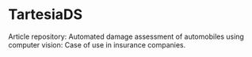 # TartesiaDS
Article repository: Automated damage assessment of automobiles using computer vision: Case of use in insurance companies.
